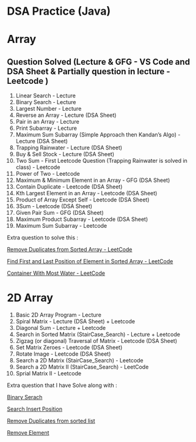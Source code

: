 # DSA Practice (Java)

# Array

## Question Solved (Lecture & GFG - VS Code and DSA Sheet & Partially question in lecture - Leetcode )

1. Linear Search - Lecture
2. Binary Search - Lecture 
3. Largest Number - Lecture
4. Reverse an Array - Lecture (DSA Sheet)
5. Pair in an Array - Lecture 
6. Print Subarray - Lecture
7. Maximum Sum Subarray (Simple Approach then Kandan’s Algo) - Lecture (DSA Sheet)
8. Trapping Rainwater - Lecture (DSA Sheet)
9. Buy & Sell Stock - Lecture (DSA Sheet)
10. Two Sum - First Leetcode Question (Trapping Rainwater is solved in class) - Leetcode
11. Power of Two - Leetcode
12. Maximum & Minimum Element in an Array - GFG (DSA Sheet)
13. Contain Duplicate - Leetcode (DSA Sheet)
14. Kth Largest Element in an Array - Leetcode (DSA Sheet)
15. Product of Array Except Self - Leetcode (DSA Sheet)
16. 3Sum - Leetcode (DSA Sheet)
17. Given Pair Sum - GFG (DSA Sheet)
18. Maximum Product Subarray - Leetcode (DSA Sheet)
19. Maximum Sum Subarray - Leetcode

Extra question to solve this :

[Remove Duplicates from Sorted Array - LeetCode](https://leetcode.com/problems/remove-duplicates-from-sorted-array/)

[Find First and Last Position of Element in Sorted Array - LeetCode](https://leetcode.com/problems/find-first-and-last-position-of-element-in-sorted-array/)

[Container With Most Water - LeetCode](https://leetcode.com/problems/container-with-most-water/)


# 2D Array

1. Basic 2D Array Program - Lecture
2. Spiral Matrix - Lecture (DSA Sheet) + Leetcode
3. Diagonal Sum - Lecture + Leetcode
4. Search in Sorted Matrix (StairCase_Search) - Lecture + Leetcode
5. Zigzag (or diagonal) Traversal of Matrix -  Leetcode (DSA Sheet)
6. Set Matrix Zeroes - Leetcode (DSA Sheet)
7. Rotate Image - Leetcode (DSA Sheet)
8. Search a 2D Matrix (StairCase_Search) - Leetcode
9. Search a 2D Matrix II (StairCase_Search) - LeetCode
10. Sprial Matrix II - Leetcode

Extra question that I have Solve along with :

[Binary Serach](https://leetcode.com/submissions/detail/1123132104/)

[Search Insert Position ](https://leetcode.com/submissions/detail/1123145610/)

[Remove Duplicates from sorted list ](https://leetcode.com/submissions/detail/1123188241/)

[Remove Element ](https://leetcode.com/submissions/detail/1123323837/)


